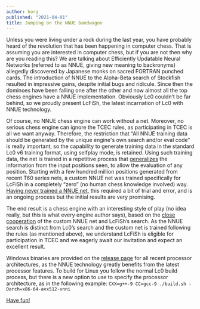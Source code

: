 ```yaml
---
author: borg
published: "2021-04-01"
title: Jumping on the NNUE bandwagon
---
```


Unless you were living under a rock during the last year, you have probably heard of the revolution that has been happening in computer chess. That is assuming you are interested in computer chess, but if you are not then why are you reading this? We are talking about Efficiently Updatable Neural Networks (referred to as NNUE, giving new meaning to backronyms) allegedly discovered by Japanese monks on sacred FORTRAN punched cards. The introduction of NNUE to the Alpha-Beta search of Stockfish resulted in impressive gains, despite initial bugs and ridicule. Since then the dominoes have been falling one after the other and now almost all the top chess engines have a NNUE implementation. Obviously Lc0 couldn’t be far behind, so we proudly present LcFiSh, the latest incarnation of Lc0 with NNUE technology.

<!--more-->

Of course, no NNUE chess engine can work without a net. Moreover, no serious chess engine can ignore the TCEC rules, as participating in TCEC is all we want anyway. Therefore, the restriction that “All NNUE training data should be generated by the unique engine's own search and/or eval code” is really important, so the capability to generate training data in the standard Lc0 v6 training format, using selfplay mode, is retained. Using such training data, the net is trained in a repetitive process that [generalizes](https://youtu.be/bhtO4DsSazc) the information from the input positions seen, to allow the evaluation of any position. Starting with a few hundred million positions generated from recent T60 series nets, a custom NNUE net was trained specifically for LcFiSh in a completely “zero” (no human chess knowledge involved) way. [Having never trained a NNUE net](https://youtu.be/v9UJXASmh48), this required a bit of trial and error, and is an ongoing process but the initial results are very promising.

The end result is a chess engine with an interesting style of play (no idea really, but this is what every engine author says), based on the [close cooperation](https://youtu.be/34_SfP7ZCXA) of the custom NNUE net and LcFiSh’s search. As the NNUE search is distinct from Lc0’s search and the custom net is trained following the rules (as mentioned above), we understand LcFiSh is eligible for participation in TCEC and we eagerly await our invitation and expect an excellent result.

Windows binaries are provided on the [release page](https://github.com/borg323/lc0/releases/tag/lcfish) for all recent processor architectures, as the NNUE technology greatly benefits from the latest processor features. To build for Linux you follow the normal Lc0 build process, but there is a new option to use to specify the processor architecture, as in the following example:
`CXX=g++-9 CC=gcc-9 ./build.sh -Darch=x86-64-avx512-vnni`

[Have fun!](https://youtu.be/dQw4w9WgXcQ)


